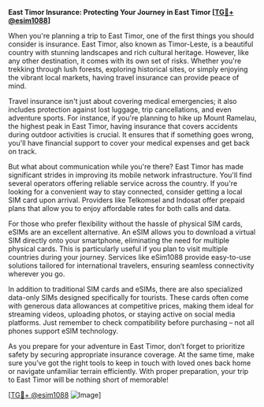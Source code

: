 **East Timor Insurance: Protecting Your Journey in East Timor [[TG💪+ @esim1088](https://t.me/s/esim1088)]**

When you're planning a trip to East Timor, one of the first things you should consider is insurance. East Timor, also known as Timor-Leste, is a beautiful country with stunning landscapes and rich cultural heritage. However, like any other destination, it comes with its own set of risks. Whether you're trekking through lush forests, exploring historical sites, or simply enjoying the vibrant local markets, having travel insurance can provide peace of mind.

Travel insurance isn't just about covering medical emergencies; it also includes protection against lost luggage, trip cancellations, and even adventure sports. For instance, if you're planning to hike up Mount Ramelau, the highest peak in East Timor, having insurance that covers accidents during outdoor activities is crucial. It ensures that if something goes wrong, you'll have financial support to cover your medical expenses and get back on track.

But what about communication while you're there? East Timor has made significant strides in improving its mobile network infrastructure. You'll find several operators offering reliable service across the country. If you're looking for a convenient way to stay connected, consider getting a local SIM card upon arrival. Providers like Telkomsel and Indosat offer prepaid plans that allow you to enjoy affordable rates for both calls and data.

For those who prefer flexibility without the hassle of physical SIM cards, eSIMs are an excellent alternative. An eSIM allows you to download a virtual SIM directly onto your smartphone, eliminating the need for multiple physical cards. This is particularly useful if you plan to visit multiple countries during your journey. Services like eSim1088 provide easy-to-use solutions tailored for international travelers, ensuring seamless connectivity wherever you go.

In addition to traditional SIM cards and eSIMs, there are also specialized data-only SIMs designed specifically for tourists. These cards often come with generous data allowances at competitive prices, making them ideal for streaming videos, uploading photos, or staying active on social media platforms. Just remember to check compatibility before purchasing – not all phones support eSIM technology.

As you prepare for your adventure in East Timor, don’t forget to prioritize safety by securing appropriate insurance coverage. At the same time, make sure you’ve got the right tools to keep in touch with loved ones back home or navigate unfamiliar terrain efficiently. With proper preparation, your trip to East Timor will be nothing short of memorable!

[[TG💪+ @esim1088](https://t.me/s/esim1088) ![Image](https://i.postimg.cc/Y0z9fWf4/image.png)]